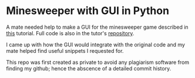 # Minesweeper with GUI in Python
A mate needed help to make a GUI for the minesweeper game described in [this](https://www.askpython.com/python/examples/create-minesweeper-using-python) tutorial.
Full code is also in the tutor's [repository](https://github.com/Aprataksh/Minesweeper/blob/master/minesweeper.py).

I came up with how the GUI would integrate with the original code and my mate helped find useful snippets I requested for.

This repo was first created as private to avoid any plagiarism software from finding my github; hence the abscence of a detailed commit history. 
